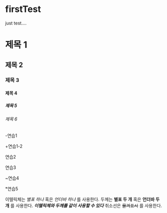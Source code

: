 # firstTest
just test....
# 제목 1
## 제목 2
### 제목 3
#### 제목 4
##### 제목 5
###### 제목 6
-연습1

+연습1-2

연습2

연습3

~연습4

*연습5


이텔릭체는 *별표 하나* 혹은 _언더바 하나_ 를 사용한다.
두께는 **별표 두 개** 혹은 __언더바 두 개__ 를 사용한다.
*__이텔릭체와 두께를 같이 사용할 수 있다__*
취소선은 ~~물겨표시~~ 를 사용한다.

